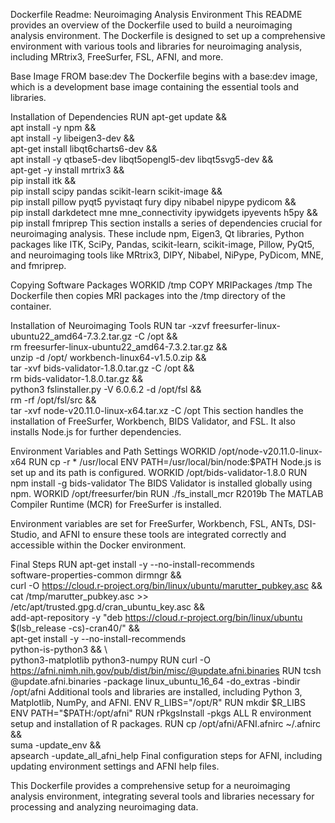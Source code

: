 Dockerfile Readme: Neuroimaging Analysis Environment
This README provides an overview of the Dockerfile used to build a neuroimaging analysis environment. The Dockerfile is designed to set up a comprehensive environment with various tools and libraries for neuroimaging analysis, including MRtrix3, FreeSurfer, FSL, AFNI, and more.

Base Image
FROM base:dev
The Dockerfile begins with a base:dev image, which is a development base image containing the essential tools and libraries.

Installation of Dependencies
RUN apt-get update && \
    apt install -y npm && \
    apt install -y libeigen3-dev && \
    apt-get install libqt6charts6-dev && \
    apt install -y qtbase5-dev libqt5opengl5-dev libqt5svg5-dev && \
    apt-get -y install mrtrix3 && \
    pip install itk && \
    pip install scipy pandas scikit-learn scikit-image && \
    pip install pillow pyqt5 pyvistaqt fury dipy nibabel nipype pydicom && \
    pip install darkdetect mne mne_connectivity ipywidgets ipyevents h5py && \
    pip install fmriprep
This section installs a series of dependencies crucial for neuroimaging analysis. These include npm, Eigen3, Qt libraries, Python packages like ITK, SciPy, Pandas, scikit-learn, scikit-image, Pillow, PyQt5, and neuroimaging tools like MRtrix3, DIPY, Nibabel, NiPype, PyDicom, MNE, and fmriprep.

Copying Software Packages
WORKID /tmp
COPY MRIPackages /tmp
The Dockerfile then copies MRI packages into the /tmp directory of the container.

Installation of Neuroimaging Tools
RUN tar -xzvf freesurfer-linux-ubuntu22_amd64-7.3.2.tar.gz -C /opt && \
    rm freesurfer-linux-ubuntu22_amd64-7.3.2.tar.gz && \
    unzip -d /opt/ workbench-linux64-v1.5.0.zip && \
    tar -xvf bids-validator-1.8.0.tar.gz -C /opt && \
    rm bids-validator-1.8.0.tar.gz && \
    python3 fslinstaller.py -V 6.0.6.2  -d /opt/fsl && \
    rm -rf /opt/fsl/src && \
    tar -xvf node-v20.11.0-linux-x64.tar.xz -C /opt
This section handles the installation of FreeSurfer, Workbench, BIDS Validator, and FSL. It also installs Node.js for further dependencies.

Environment Variables and Path Settings
WORKID /opt/node-v20.11.0-linux-x64
RUN cp -r * /usr/local
ENV PATH=/usr/local/bin/node:$PATH
Node.js is set up and its path is configured.
WORKID /opt/bids-validator-1.8.0
RUN npm install -g bids-validator
The BIDS Validator is installed globally using npm.
WORKID /opt/freesurfer/bin
RUN ./fs_install_mcr R2019b
The MATLAB Compiler Runtime (MCR) for FreeSurfer is installed.

Environment variables are set for FreeSurfer, Workbench, FSL, ANTs, DSI-Studio, and AFNI to ensure these tools are integrated correctly and accessible within the Docker environment.

Final Steps
RUN apt-get install -y --no-install-recommends \
    software-properties-common dirmngr && \
    curl -O https://cloud.r-project.org/bin/linux/ubuntu/marutter_pubkey.asc && \
    cat /tmp/marutter_pubkey.asc >> /etc/apt/trusted.gpg.d/cran_ubuntu_key.asc && \
    add-apt-repository -y "deb https://cloud.r-project.org/bin/linux/ubuntu $(lsb_release -cs)-cran40/" && \
    apt-get install -y --no-install-recommends \
    python-is-python3 && \              
    python3-matplotlib python3-numpy
RUN curl -O https://afni.nimh.nih.gov/pub/dist/bin/misc/@update.afni.binaries
RUN tcsh @update.afni.binaries -package linux_ubuntu_16_64 -do_extras -bindir /opt/afni
Additional tools and libraries are installed, including Python 3, Matplotlib, NumPy, and AFNI.
ENV R_LIBS="/opt/R"
RUN mkdir $R_LIBS
ENV PATH="$PATH:/opt/afni"
RUN rPkgsInstall -pkgs ALL
R environment setup and installation of R packages.
RUN cp /opt/afni/AFNI.afnirc ~/.afnirc && \
    suma -update_env && \
    apsearch -update_all_afni_help
Final configuration steps for AFNI, including updating environment settings and AFNI help files.

This Dockerfile provides a comprehensive setup for a neuroimaging analysis environment, integrating several tools and libraries necessary for processing and analyzing neuroimaging data.
